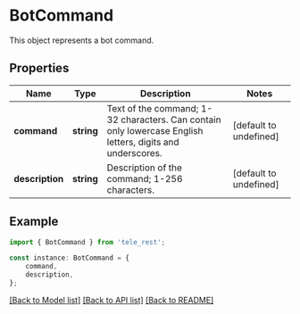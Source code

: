 # BotCommand

This object represents a bot command.

## Properties

Name | Type | Description | Notes
------------ | ------------- | ------------- | -------------
**command** | **string** | Text of the command; 1-32 characters. Can contain only lowercase English letters, digits and underscores. | [default to undefined]
**description** | **string** | Description of the command; 1-256 characters. | [default to undefined]

## Example

```typescript
import { BotCommand } from 'tele_rest';

const instance: BotCommand = {
    command,
    description,
};
```

[[Back to Model list]](../README.md#documentation-for-models) [[Back to API list]](../README.md#documentation-for-api-endpoints) [[Back to README]](../README.md)
